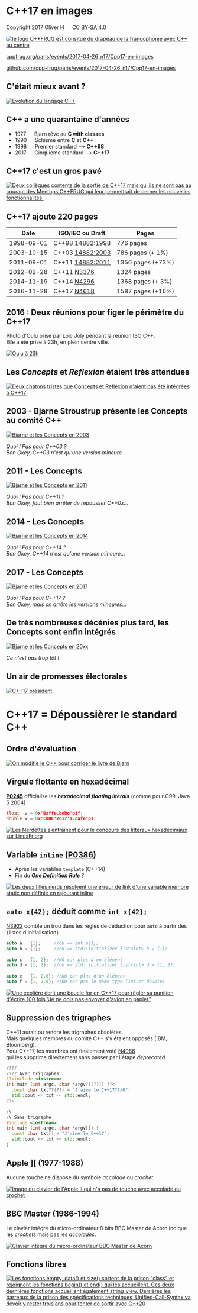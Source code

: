 C++17 en images
===============

Copyright 2017 Oliver H &emsp; [CC BY-SA 4.0](https://creativecommons.org/licenses/by-sa/4.0/deed.fr)

[![le logo C++FRUG est consitué du drapeau de la francophonie avec C++ au centre](http://cpp-frug.github.io/images/Cpp-Francophonie.svg "Logo C++FRUG")](https://github.com/cpp-frug/cpp-frug.github.io/blob/master/images/Cpp-Francophonie.svg)

[cppfrug.org/paris/events/2017-04-26_n17/Cpp17-en-images](http://cpp-frug.github.io/paris/events/2017-04-26_n17/Cpp17-en-images/)

[github.com/cpp-frug/paris/events/2017-04-26_n17/Cpp17-en-images](https://github.com/cpp-frug/paris/blob/master/events/2017-04-26_n17/Cpp17-en-images/README.md)


C'était mieux avant ?
---------------------

[![Évolution du langage C++](https://cpp-frug.github.io/materials/images/cpp-evolution-path.svg)](https://github.com/cpp-frug/materials/blob/gh-pages/images/cpp-evolution-original.svg)


C++ a une quarantaine d'années
------------------------------

* 1977 &emsp; Bjarn rêve au **C with classes**
* 1990 &emsp; Schisme entre **C** et **C++**
* 1998 &emsp; Premier standard --> **C++98**
* 2017 &emsp; Cinquième standard --> **C++17**


C++17 c'est un gros pavé
------------------------

[![Deux collègues contents de la sortie de C++17 mais qui ils ne sont pas au courant des Meetups C++FRUG qui leur permettrait de cerner les nouvelles fonctionnalités.](http://cpp-frug.github.io/materials/images/cpp-complexe-cppfrug.svg)](https://github.com/cpp-frug/materials/blob/gh-pages/images/cpp-complexe-cppfrug.svg)


C++17 ajoute 220 pages
----------------------

Date      | ISO/IEC ou Draft                                                                                         | Pages
--------- | -------------------------------------------------------------------------------------------------------- | -------
1998-09-01|C++98 [14882:1998](http://www.lirmm.fr/~ducour/Doc-objets/ISO+IEC+14882-1998.pdf)                         |  776 pages
2003-10-15|C++03 [14882:2003](https://github.com/hstefan/htlib/blob/master/res/INCITS%2BISO%2BIEC%2B14882-2003.pdf)  |  786 pages (+ 1%)
2011-09-01|C++11 [14882:2011](http://new.vk.com/doc100509572_160085962?hash=6801602629449dfa59&dl=27c32949114b3322a2)| 1356 pages (+73%)
2012-02-28|C++11 [N3376](http://open-std.org/JTC1/SC22/WG21/docs/papers/2012/n3376.pdf)                              | 1324 pages
2014-11-19|C++14 [N4296](http://open-std.org/JTC1/SC22/WG21/docs/papers/2014/n4296.pdf)                              | 1368 pages (+ 3%)
2016-11-28|C++17 [N4618](http://open-std.org/JTC1/SC22/WG21/docs/papers/2016/n4618.pdf)                              | 1587 pages (+16%)


2016 : Deux réunions pour figer le périmètre du C++17
-----------------------------------------------------

Photo d'Oulu prise par Loïc Joly pendant la réunion ISO C++.  
Elle a été prise à 23h, en plein centre ville.

[![Oulu à 23h](https://lh3.googleusercontent.com/0A9lXOQ9_b0UemOzUk1efet5-IrhzlxAfzPHq4x8OozDzuhubo5bRdUBcF4ey5UZ7FioEmowuzcWRgtywU94xyxb2-jm19R_Diuec9oPVzYBoDoRTu6TzWo_CsWtbZa6o-Wf8zH7K0nk-guS9He1m7xAwwJnVbvWPyih0XqOvQTxlP06fCPs1gBlJKYBx3ATiK7ryjypu0kQi2p5gHHSJ_w9apa_4eyfRj-7r13HgRVf-GqADUGNYEWbnQZKLq1lvqmYKLHr_NCm1aKxRELW3qfNUSHKW9IzuXF6hszPhulO_YRloMiX08FTbBmwCnnPpeRc4q-zHXgeiOFQdr3GLyO5kmOLLmc0B-i4S2DC1nXZymn523GxcTt0aGT7i1mX2tcDdESDAdlfREd427O08a31uaCNJAHNA13i62IhO_ZBJHoNMCTMxLX2DYBKcXjcvJNmmzIbO69Tn66S3_P7QI9ZZTAcc6_bUyV8A6IuaZ-xinYeLgPSBoIb3ampTCNMPxzn1XjrVhDmxLBmtYJjR2XZrRyXmgn9O3PYSHA4wb_ti2SPdUw8BN91kPAyR5-OnhF0yJJ1s-5EbVvmgw9mkO8e7lUc2hldoSPMUuOU7IuIQ8sev9MCYbYl6e49GSI_4XGRPpMXRbdyP4inRCQqlaHV4ltwJq6xTd-Zne9MZw=w675-h900-no)](https://goo.gl/photos/Fb6RYRfYj4pymtCk7)


Les *Concepts* et *Reflexion* étaient très attendues
----------------------------------------------------

[![Deux chatons tristes que Concepts et Reflexion n'aient pas été intégrées à C++17](http://cpp-frug.github.io/materials/images/cpp-chatons-tristes_copyright-Ziyue-OliverH-2016_CC-BY-SA-3.jpg)](https://github.com/cpp-frug/materials/blob/gh-pages/images/cpp-chatons-tristes_copyright-Ziyue-OliverH-2016_CC-BY-SA-3.jpg)


2003 - Bjarne Stroustrup présente les Concepts au comité C++
------------------------------------------------------------

[![Bjarne et les Concepts en 2003](http://cpp-frug.github.io/materials/images/cpp-concepts-bjarne-path.2003.face.svg)](https://github.com/cpp-frug/materials/blob/gh-pages/images/cpp-concepts-bjarne-path.2003.face.svg)

*Quoi ! Pas pour C++03 ?*  
*Bon Okey, C++03 n'est qu'une version mineure...*


2011 - Les Concepts
-------------------

[![Bjarne et les Concepts en 2011](http://cpp-frug.github.io/materials/images/cpp-concepts-bjarne-path.2011.face.svg)](https://github.com/cpp-frug/materials/blob/gh-pages/images/cpp-concepts-bjarne-path.2011.face.svg)

*Quoi ! Pas pour C++11 ?*  
*Bon Okey, faut bien arrêter de repousser C++0x...*


2014 - Les Concepts
-------------------

[![Bjarne et les Concepts en 2014](http://cpp-frug.github.io/materials/images/cpp-concepts-bjarne-path.2014.face.svg)](https://github.com/cpp-frug/materials/blob/gh-pages/images/cpp-concepts-bjarne-path.2014.face.svg)

*Quoi ! Pas pour C++14 ?*  
*Bon Okey, C++14 n'est qu'une version mineure...*


2017 - Les Concepts
-------------------

[![Bjarne et les Concepts en 2017](http://cpp-frug.github.io/materials/images/cpp-concepts-bjarne-path.2017.face.svg)](https://github.com/cpp-frug/materials/blob/gh-pages/images/cpp-concepts-bjarne-path.2017.face.svg)

*Quoi ! Pas pour C++17 ?*  
*Bon Okey, mais on arrête les versions mineures...*


De très nombreuses décénies plus tard, les Concepts sont enfin intégrés
-----------------------------------------------------------------------

[![Bjarne et les Concepts en 20xx](http://cpp-frug.github.io/materials/images/cpp-concepts-bjarne-path.20xx.face.svg)](https://github.com/cpp-frug/materials/blob/gh-pages/images/cpp-concepts-bjarne-path.20xx.face.svg)

*Ce n'est pas trop tôt !*


Un air de promesses électorales
-------------------------------

[![C++17 président](http://cpp-frug.github.io/materials/images/cpp-president-2017.svg)](https://github.com/cpp-frug/materials/blob/gh-pages/images/cpp-president-2017.svg)



C++17 = Dépoussièrer le standard C++
====================================


Ordre d'évaluation
------------------

[![On modifie le C++ pour corriger le livre de Bjarn](http://cpp-frug.github.io/materials/images/cpp17-bjarne-ordre-evaluation.png)](https://github.com/cpp-frug/materials/blob/gh-pages/images/cpp17-bjarne-ordre-evaluation.png)

<!--
C++17/20/23 dès aujourd'hui
---------------------------

Les [***feature testing macros***](http://en.cppreference.com/w/User:D41D8CD98F/feature_testing_macros) permettent d'écrire du code  
qui s'adapte aux fonctionnalités prises en charge   
par le compilateur et sa bibliotèque standard `std::`

```cpp
#ifdef __cpp_lib_experimental_filesystem
#include <filesystem>
void backup()
{
  std::filesystem::copy("file.txt","file.bak");
}
#else
void backup()
{
  /* ... */
}
#endif
```

* `__cpp_concept` (déjà pris en charge par GCC)
* `__cpp_lib_filesystem` (`_lib_` identifie une fonctionnalité de la `std::`)
* Correspond à la [date comme `2015'01`](en.cppreference.com/w/cpp/experimental/feature_test#Language_Features) selon la publication de la TS


Alternatives aux *feature testing macros*
----------------------------------------

* Macro `__cplusplus`  
  Valeurs `201103`, `201402` et bientôt `2017xx`  
  Ou bien `2011'03`, `2014'02` et `2017'00`  
  Juste bien pour détecter le flag `-std=c++14`  
  
* Macros [**Boost.Config**](http://www.boost.org/doc/libs/1_61_0/libs/config/doc/html/boost_config/boost_macro_reference.html)  

* [**`CMAKE_CXX_KNOWN_FEATURES`**](https://cmake.org/cmake/help/latest/prop_gbl/CMAKE_CXX_KNOWN_FEATURES.html)  
  CMake connait les fonctionnalités C++ du compilateur
        
    ```cmake
    target_compile_features(MyLib PRIVATE cxx_constexpr)
    ```
* Macro `__has_include`  


`__has_include()`
----------------

[**P0061**](https://wg21.link/p0061) ajoute la macro [**`__has_include()`**](http://en.cppreference.com/w/cpp/preprocessor/include)  
=> vérifie la présence d'un *header* à la compilation

```cpp
#ifdef __has_include
# if   __has_include(<filesystem>)
#            include <filesystem>
# elif __has_include(<experimental/filesystem>)
#            include <experimental/filesystem>
# elif __has_include(<boost/filesystem.hpp>)
#            include <boost/filesystem.hpp>
# else
#  error  Cannot find any 'filesystem' header
#else
# include <boost/filesystem.hpp>
#endif
```

-->


Virgule flottante en hexadécimal
--------------------------------
    
[**P0245**](http://wg21.link/p0245) officialise les ***hexadecimal floating literals*** (comme pour C99, Java 5 2004)
    
```cpp
float  v = 0x'Baffe.bobo'p1f;
double w = 0x'C0DE'2017'1.cafe'p1;
``` 
    
[![Les Nerdettes s’entraînent pour le concours des littéraux hexadécimaux sur LinuxFr.org](https://cpp-frug.github.io/materials/images/nerdettes_litteral_hexa.svg)](https://github.com/cpp-frug/materials/blob/gh-pages/images/nerdettes_litteral_hexa.svg)


<!--
Concours de jeux de mots
------------------------

[Attention, le concours se termine fin janvier !](http://linuxfr.org/news/attention-le-concours-de-jeux-de-mots-se-termine-fin-janvier-2017)

[![Les deux filles nerds discutent sur la manipulation des bits au grand bonheur des jeux de mots](https://cpp-frug.github.io/materials/images/nerd_jeux-de-mots.svg)](https://github.com/cpp-frug/materials/blob/gh-pages/images/nerd_jeux-de-mots.svg)



`if constexpr`
-------------

[**P0292**](https://wg21.link/p0292) simplifie la métaprogrammation avec  
`static_if` ... `constexpr_if` ... `constexpr if`  
... et finalement `if constexpr`
  
```cpp
template <class T, class... R>
void fonction (const T& t, const R&... r)
{
  std::cout << t;    // Gère un argument
  if constexpr (sizeof...(r))
    fonction(r...);  // Gère le reste
  else
    std::cout << std::endl;
}
```
-->


Variable `inline` ([P0386](http://wg21.link/p0386))
----------------------------------------------------

* Après les variables `template` (C++14)
* Fin du [***One Definition Rule***](https://en.wikipedia.org/wiki/One_Definition_Rule) ?

[![Les deux filles nerds résolvent une erreur de link d'une variable membre static non définie en rajoutant inline](https://cpp-frug.github.io/materials/images/nerd_cpp17_variable_inline.svg)](https://github.com/cpp-frug/materials/blob/gh-pages/images/nerd_cpp17_variable_inline.svg)

<!--

Structured bindings
-------------------

[P0217](https://wg21.link/p0217) apporte la **décomposition du retour de fonction**,  
mais limitée aux `std::tuple`, aux tableaux (`std::array`)  
et aux structures plates (`std::pair`)
    
```cpp
struct A
{
  int  a;
  bool b;
  char c;
};

A foo()
{
  return A{42, true, 'c'};
}

auto [ x, y, ignored ] = foo();
``` 
    
* Mieux que `std::tie` (cantonné aux `std::tuple` et à `std::pair`)
* Mais pas de `std::ignore`


`if(init;condition)` et `switch(init;condition)`
-----------------------------------------------

[P0305](wg21.link/p0305) ajoute les *instructions de sélection avec initialiseur*  
comme `for(init; condition; incrément)`

```cpp
if (auto [it, inserted] = mySet.insert(value); inserted)
{
  foo(it);
}

switch (bool loop=true; loop)
{
  /* ... */
  loop = false;
  /* ... */
}
```
-->


`auto x{42};` déduit comme `int x{42};`
-------------------------------------

[N3922](https://wg21.link/n3922) comble un trou dans les règles de déduction pour `auto` à partir des `{`listes d'initialisation`}`
    
```cpp
auto a   {1};     //ok => int a{1};
auto b = {1};     //ok => std::initializer_list<int> b = {1};
    
auto c   {1, 2};  //KO car plus d'un élément
auto d = {1, 2};  //ok => std::initializer_list<int> d = {1, 2};
    
auto e   {1, 2.0}; //KO car plus d'un élément
auto f = {1, 2.0}; //KO car pas le même type (int et double)
``` 
    
[![Une écolière écrit une boucle for en C++17 pour régler sa punition d'écrire 100 fois "Je ne dois pas envoyer d'avion en papier"](http://cpp-frug.github.io/materials/images/cpp-ecole-primaire_copyright-Ziyue-OliverH-2016_CC-BY-SA-3_auto.jpg)](https://github.com/cpp-frug/materials/blob/gh-pages/images/README.md#c17-sauve-une-%C3%A9coli%C3%A8re)


<!--
`typename` pour les paramètres `template template`
-------------------------------------------------

[N4051](https://wg21.link/n4051) autorise enfin `typename` pour les paramètres `template template`

```cpp
template<template<typename> class    T> class Cpp98;
template<template<typename> typename T> class Cpp17;
```


C++ without `class`
-------------------

Le nom originel du C++ était ***C with `class`***.  
Avec [N4051](https://wg21.link/n4051), le C++17 devient le ***C++ without `class`***.

```cpp
template <class T, template<class> C>
class AvecClass : C<T>
{
    int v;
};
    
template <typename T, template<typename> C>
struct SansClass : private C<T>
{
private:
    int v;
};
```
-->


Suppression des trigraphes
--------------------------

C++11 aurait pu rendre les trigraphes obsolètes.  
Mais quelques membres du comité C++ s'y étaient opposés (IBM, Bloomberg).  
Pour C++17, les membres ont finalement voté [N4086](https://wg21.link/n4086)  
qui les supprime directement sans passer par l'étape *deprecated*.

```cpp
/??/
/??/ Avec trigraphes
??=include <iostream>
int main (int argc, char *argv??(??)) ??< 
  const char txt??(??) = "J'aime le C++17??/0";
  std::cout << txt << std::endl;
??>
``` 
    
```cpp
/\
/\ Sans trigraphe
#include <iostream>
int main (int argc, char *argv[]) {
  const char txt[] = "J'aime le C++17";
  std::cout << txt << std::endl;
}
```


Apple ][ (1977-1988)
--------------------

Aucune touche ne dispose du symbole *accolade* ou *crochet*.

[![Image du clavier de l'Apple II qui n'a pas de touche avec accolade ou crochet](https://upload.wikimedia.org/wikipedia/commons/thumb/2/21/Apple_II-IMG_7073.jpg/1024px-Apple_II-IMG_7073.jpg)](https://commons.wikimedia.org/wiki/File:Apple_II-IMG_7073.jpg)


BBC Master (1986-1994)
----------------------

Le clavier intégré du micro-ordinateur 8 bits BBC Master de Acorn indique les *crochets* mais pas les *accolades*.

[![Clavier intégré du micro-ordinateur BBC Master de Acorn](https://upload.wikimedia.org/wikipedia/commons/6/60/Acorn_BBC_Master_Series.jpg "Micro-ordinateur BBC Master de Acorn (8-bit avec clavier intégré) fabriqué entre 1986 et 1994")](https://en.wikipedia.org/wiki/BBC_Master)

<!--
Suppression du mot-clé `register`
--------------------------------

> Historiquement, le mot-clé [`register`](http://en.cppreference.com/w/c/keyword/register) aidait le compilateur à identifier la variable à conserver dans un registre du processeur (les compilateurs n'étaient pas très futés...)
>
> * **C++11** déprécie `register`  
>   (conservé pour compatibilité avec le C)
>
> * **C++17** résèrve `register` pour un autre usage futur  
>   (trop compliqué de résoudre les différences avec le C)


Booléen non incrémentable
-------------------------

La spécification initiale de `bool` ne devait pas trop casser le bon vieux code C/C++.
    
* décrémentation interdite
* incrémentation autorisée
    
    ```c
    #define bool int
    ```

Maintenant, l'incrémentation devient également interdite.

```cpp
bool b = foo();
--b; // Erreur depuis C++98
++b; // Erreur depuis C++17
```
-->


Fonctions libres
----------------

[![Les fonctions empty, data() et size() sortent de la prison "class" et rejoignent les fonctions begin() et end() qui les accueillent. Ces deux dernières fonctions accueillent également string_view. Derrières les barreaux de la prison des spécifications techniques, Unified-Call-Syntax va devoir y rester trois ans pour tenter de sortir avec C++20](http://cpp-frug.github.io/materials/images/fonctions_libres.svg)](https://github.com/cpp-frug/materials/blob/gh-pages/images/README.md#les-fonctions-libres)
